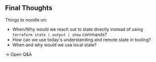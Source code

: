 ## Final Thoughts

Things to noodle on:

- When/Why would we reach out to state directly instead of using `terraform state | output | show` commands?
- How can we use today's understanding and remote state in tooling?
- When and why would we use local state?

-> Open Q&A
